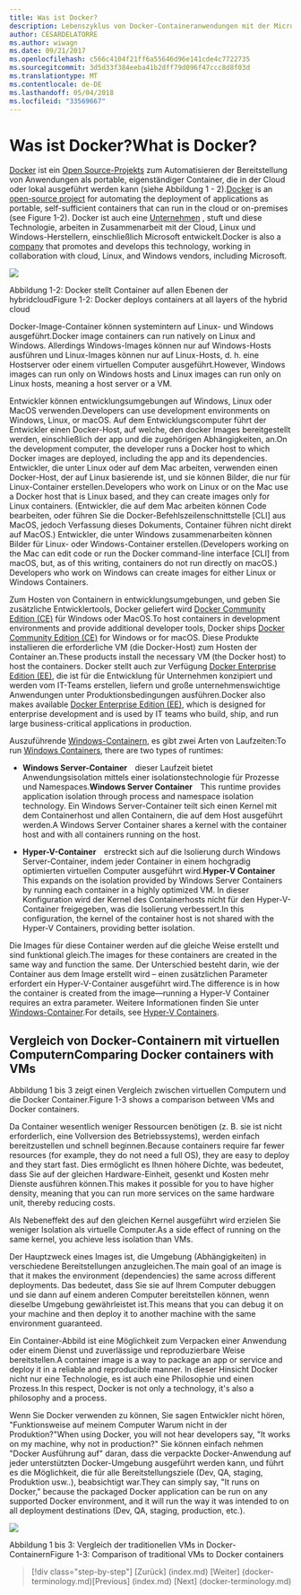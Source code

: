 ```yaml
---
title: Was ist Docker?
description: Lebenszyklus von Docker-Containeranwendungen mit der Microsoft-Plattform und Tools
author: CESARDELATORRE
ms.author: wiwagn
ms.date: 09/21/2017
ms.openlocfilehash: c566c4104f21ff6a55646d96e141cde4c7722735
ms.sourcegitcommit: 3d5d33f384eeba41b2dff79d096f47ccc8d8f03d
ms.translationtype: MT
ms.contentlocale: de-DE
ms.lasthandoff: 05/04/2018
ms.locfileid: "33569667"
---
```

# <a name="what-is-docker"></a><span data-ttu-id="f09a7-103">Was ist Docker?</span><span class="sxs-lookup"><span data-stu-id="f09a7-103">What is Docker?</span></span>

<span data-ttu-id="f09a7-104">[Docker](https://www.docker.com/) ist ein [Open Source-Projekts](https://github.com/docker/docker) zum Automatisieren der Bereitstellung von Anwendungen als portable, eigenständiger Container, die in der Cloud oder lokal ausgeführt werden kann (siehe Abbildung 1 - 2).</span><span class="sxs-lookup"><span data-stu-id="f09a7-104">[Docker](https://www.docker.com/) is an [open-source project](https://github.com/docker/docker) for automating the deployment of applications as portable, self-sufficient containers that can run in the cloud or on-premises (see Figure 1-2).</span></span> <span data-ttu-id="f09a7-105">Docker ist auch eine [Unternehmen](https://www.docker.com/) , stuft und diese Technologie, arbeiten in Zusammenarbeit mit der Cloud, Linux und Windows-Herstellern, einschließlich Microsoft entwickelt.</span><span class="sxs-lookup"><span data-stu-id="f09a7-105">Docker is also a [company](https://www.docker.com/) that promotes and develops this technology, working in collaboration with cloud, Linux, and Windows vendors, including Microsoft.</span></span>

![](./media/image2.png)

<span data-ttu-id="f09a7-106">Abbildung 1-2: Docker stellt Container auf allen Ebenen der hybridcloud</span><span class="sxs-lookup"><span data-stu-id="f09a7-106">Figure 1-2: Docker deploys containers at all layers of the hybrid cloud</span></span>

<span data-ttu-id="f09a7-107">Docker-Image-Container können systemintern auf Linux- und Windows ausgeführt.</span><span class="sxs-lookup"><span data-stu-id="f09a7-107">Docker image containers can run natively on Linux and Windows.</span></span> <span data-ttu-id="f09a7-108">Allerdings Windows-Images können nur auf Windows-Hosts ausführen und Linux-Images können nur auf Linux-Hosts, d. h. eine Hostserver oder einem virtuellen Computer ausgeführt.</span><span class="sxs-lookup"><span data-stu-id="f09a7-108">However, Windows images can run only on Windows hosts and Linux images can run only on Linux hosts, meaning a host server or a VM.</span></span>

<span data-ttu-id="f09a7-109">Entwickler können entwicklungsumgebungen auf Windows, Linux oder MacOS verwenden.</span><span class="sxs-lookup"><span data-stu-id="f09a7-109">Developers can use development environments on Windows, Linux, or macOS.</span></span> <span data-ttu-id="f09a7-110">Auf dem Entwicklungscomputer führt der Entwickler einen Docker-Host, auf welche, den docker Images bereitgestellt werden, einschließlich der app und die zugehörigen Abhängigkeiten, an.</span><span class="sxs-lookup"><span data-stu-id="f09a7-110">On the development computer, the developer runs a Docker host to which Docker images are deployed, including the app and its dependencies.</span></span> <span data-ttu-id="f09a7-111">Entwickler, die unter Linux oder auf dem Mac arbeiten, verwenden einen Docker-Host, der auf Linux basierende ist, und sie können Bilder, die nur für Linux-Container erstellen.</span><span class="sxs-lookup"><span data-stu-id="f09a7-111">Developers who work on Linux or on the Mac use a Docker host that is Linux based, and they can create images only for Linux containers.</span></span> <span data-ttu-id="f09a7-112">(Entwickler, die auf dem Mac arbeiten können Code bearbeiten, oder führen Sie die Docker-Befehlszeilenschnittstelle \[CLI\] aus MacOS, jedoch Verfassung dieses Dokuments, Container führen nicht direkt auf MacOS.) Entwickler, die unter Windows zusammenarbeiten können Bilder für Linux- oder Windows-Container erstellen.</span><span class="sxs-lookup"><span data-stu-id="f09a7-112">(Developers working on the Mac can edit code or run the Docker command-line interface \[CLI\] from macOS, but, as of this writing, containers do not run directly on macOS.) Developers who work on Windows can create images for either Linux or Windows Containers.</span></span>

<span data-ttu-id="f09a7-113">Zum Hosten von Containern in entwicklungsumgebungen, und geben Sie zusätzliche Entwicklertools, Docker geliefert wird [Docker Community Edition (CE)](https://www.docker.com/community-edition) für Windows oder MacOS.</span><span class="sxs-lookup"><span data-stu-id="f09a7-113">To host containers in development environments and provide additional developer tools, Docker ships [Docker Community Edition (CE)](https://www.docker.com/community-edition) for Windows or for macOS.</span></span> <span data-ttu-id="f09a7-114">Diese Produkte installieren die erforderliche VM (die Docker-Host) zum Hosten der Container an.</span><span class="sxs-lookup"><span data-stu-id="f09a7-114">These products install the necessary VM (the Docker host) to host the containers.</span></span> <span data-ttu-id="f09a7-115">Docker stellt auch zur Verfügung [Docker Enterprise Edition (EE)](https://www.docker.com/enterprise-edition), die ist für die Entwicklung für Unternehmen konzipiert und werden vom IT-Teams erstellen, liefern und große unternehmenswichtige Anwendungen unter Produktionsbedingungen ausführen.</span><span class="sxs-lookup"><span data-stu-id="f09a7-115">Docker also makes available [Docker Enterprise Edition (EE)](https://www.docker.com/enterprise-edition), which is designed for enterprise development and is used by IT teams who build, ship, and run large business-critical applications in production.</span></span>

<span data-ttu-id="f09a7-116">Auszuführende [Windows-Containern](https://msdn.microsoft.com/virtualization/windowscontainers/about/about_overview), es gibt zwei Arten von Laufzeiten:</span><span class="sxs-lookup"><span data-stu-id="f09a7-116">To run [Windows Containers](https://msdn.microsoft.com/virtualization/windowscontainers/about/about_overview), there are two types of runtimes:</span></span>

-   <span data-ttu-id="f09a7-117">**Windows Server-Container** dieser Laufzeit bietet Anwendungsisolation mittels einer isolationstechnologie für Prozesse und Namespaces.</span><span class="sxs-lookup"><span data-stu-id="f09a7-117">**Windows Server Container** This runtime provides application isolation through process and namespace isolation technology.</span></span> <span data-ttu-id="f09a7-118">Ein Windows Server-Container teilt sich einen Kernel mit dem Containerhost und allen Containern, die auf dem Host ausgeführt werden.</span><span class="sxs-lookup"><span data-stu-id="f09a7-118">A Windows Server Container shares a kernel with the container host and with all containers running on the host.</span></span>

-   <span data-ttu-id="f09a7-119">**Hyper-V-Container** erstreckt sich auf die Isolierung durch Windows Server-Container, indem jeder Container in einem hochgradig optimierten virtuellen Computer ausgeführt wird.</span><span class="sxs-lookup"><span data-stu-id="f09a7-119">**Hyper-V Container** This expands on the isolation provided by Windows Server Containers by running each container in a highly optimized VM.</span></span> <span data-ttu-id="f09a7-120">In dieser Konfiguration wird der Kernel des Containerhosts nicht für den Hyper-V-Container freigegeben, was die Isolierung verbessert.</span><span class="sxs-lookup"><span data-stu-id="f09a7-120">In this configuration, the kernel of the container host is not shared with the Hyper-V Containers, providing better isolation.</span></span>

<span data-ttu-id="f09a7-121">Die Images für diese Container werden auf die gleiche Weise erstellt und sind funktional gleich.</span><span class="sxs-lookup"><span data-stu-id="f09a7-121">The images for these containers are created in the same way and function the same.</span></span> <span data-ttu-id="f09a7-122">Der Unterschied besteht darin, wie der Container aus dem Image erstellt wird – einen zusätzlichen Parameter erfordert ein Hyper-V-Container ausgeführt wird.</span><span class="sxs-lookup"><span data-stu-id="f09a7-122">The difference is in how the container is created from the image—running a Hyper-V Container requires an extra parameter.</span></span> <span data-ttu-id="f09a7-123">Weitere Informationen finden Sie unter [Windows-Container](https://msdn.microsoft.com/virtualization/windowscontainers/about/about_overview).</span><span class="sxs-lookup"><span data-stu-id="f09a7-123">For details, see [Hyper-V Containers](https://msdn.microsoft.com/virtualization/windowscontainers/about/about_overview).</span></span>

## <a name="comparing-docker-containers-with-vms"></a><span data-ttu-id="f09a7-124">Vergleich von Docker-Containern mit virtuellen Computern</span><span class="sxs-lookup"><span data-stu-id="f09a7-124">Comparing Docker containers with VMs</span></span>

<span data-ttu-id="f09a7-125">Abbildung 1 bis 3 zeigt einen Vergleich zwischen virtuellen Computern und die Docker Container.</span><span class="sxs-lookup"><span data-stu-id="f09a7-125">Figure 1-3 shows a comparison between VMs and Docker containers.</span></span>

<span data-ttu-id="f09a7-126">Da Container wesentlich weniger Ressourcen benötigen (z. B. sie ist nicht erforderlich, eine Vollversion des Betriebssystems), werden einfach bereitzustellen und schnell beginnen.</span><span class="sxs-lookup"><span data-stu-id="f09a7-126">Because containers require far fewer resources (for example, they do not need a full OS), they are easy to deploy and they start fast.</span></span> <span data-ttu-id="f09a7-127">Dies ermöglicht es Ihnen höhere Dichte, was bedeutet, dass Sie auf der gleichen Hardware-Einheit, gesenkt und Kosten mehr Dienste ausführen können.</span><span class="sxs-lookup"><span data-stu-id="f09a7-127">This makes it possible for you to have higher density, meaning that you can run more services on the same hardware unit, thereby reducing costs.</span></span>

<span data-ttu-id="f09a7-128">Als Nebeneffekt des auf den gleichen Kernel ausgeführt wird erzielen Sie weniger Isolation als virtuelle Computer.</span><span class="sxs-lookup"><span data-stu-id="f09a7-128">As a side effect of running on the same kernel, you achieve less isolation than VMs.</span></span>

<span data-ttu-id="f09a7-129">Der Hauptzweck eines Images ist, die Umgebung (Abhängigkeiten) in verschiedene Bereitstellungen anzugleichen.</span><span class="sxs-lookup"><span data-stu-id="f09a7-129">The main goal of an image is that it makes the environment (dependencies) the same across different deployments.</span></span> <span data-ttu-id="f09a7-130">Das bedeutet, dass Sie sie auf Ihrem Computer debuggen und sie dann auf einem anderen Computer bereitstellen können, wenn dieselbe Umgebung gewährleistet ist.</span><span class="sxs-lookup"><span data-stu-id="f09a7-130">This means that you can debug it on your machine and then deploy it to another machine with the same environment guaranteed.</span></span>

<span data-ttu-id="f09a7-131">Ein Container-Abbild ist eine Möglichkeit zum Verpacken einer Anwendung oder einem Dienst und zuverlässige und reproduzierbare Weise bereitstellen.</span><span class="sxs-lookup"><span data-stu-id="f09a7-131">A container image is a way to package an app or service and deploy it in a reliable and reproducible manner.</span></span> <span data-ttu-id="f09a7-132">In dieser Hinsicht Docker nicht nur eine Technologie, es ist auch eine Philosophie und einen Prozess.</span><span class="sxs-lookup"><span data-stu-id="f09a7-132">In this respect, Docker is not only a technology, it's also a philosophy and a process.</span></span>

<span data-ttu-id="f09a7-133">Wenn Sie Docker verwenden zu können, Sie sagen Entwickler nicht hören, "Funktionsweise auf meinem Computer Warum nicht in der Produktion?"</span><span class="sxs-lookup"><span data-stu-id="f09a7-133">When using Docker, you will not hear developers say, "It works on my machine, why not in production?"</span></span> <span data-ttu-id="f09a7-134">Sie können einfach nehmen "Docker Ausführung auf" daran, dass die verpackte Docker-Anwendung auf jeder unterstützten Docker-Umgebung ausgeführt werden kann, und führt es die Möglichkeit, die für alle Bereitstellungsziele (Dev, QA, staging, Produktion usw..), beabsichtigt war.</span><span class="sxs-lookup"><span data-stu-id="f09a7-134">They can simply say, "It runs on Docker," because the packaged Docker application can be run on any supported Docker environment, and it will run the way it was intended to on all deployment destinations (Dev, QA, staging, production, etc.).</span></span>

![](./media/image3.png)

<span data-ttu-id="f09a7-135">Abbildung 1 bis 3: Vergleich der traditionellen VMs in Docker-Containern</span><span class="sxs-lookup"><span data-stu-id="f09a7-135">Figure 1-3: Comparison of traditional VMs to Docker containers</span></span>


>[!div class="step-by-step"]
<span data-ttu-id="f09a7-136">[Zurück] (index.md) [Weiter] (docker-terminology.md)</span><span class="sxs-lookup"><span data-stu-id="f09a7-136">[Previous] (index.md) [Next] (docker-terminology.md)</span></span>
